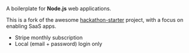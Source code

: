 A boilerplate for **Node.js** web applications.

This is a fork of the awesome [hackathon-starter](https://github.com/sahat/hackathon-starter) project, with a focus on enabling SaaS apps.
- Stripe monthly subscription
- Local (email + password) login only
